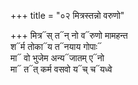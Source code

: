 +++
title = "०२ मित्रस्तन्नो वरुणो"

+++
मित्र᳓स् त᳓न् नो व᳓रुणो मामहन्त  
श᳓र्म तोका᳓य त᳓नयाय गोपाः᳓  
मा᳓ वो भुजेम अन्य᳓जातम् ए᳓नो  
मा᳓ त᳓त् कर्म वसवो य᳓च् च᳓यध्वे